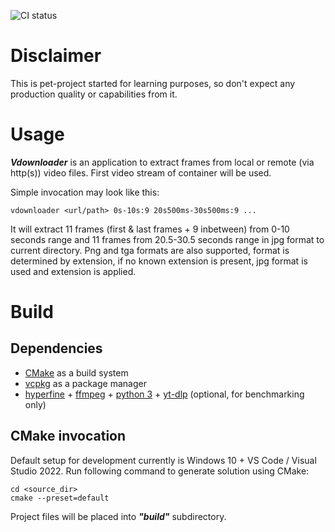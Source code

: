 ![CI status](https://github.com/Hlado/vdownloader/actions/workflows/c-cpp.yml/badge.svg)

# Disclaimer

This is pet-project started for learning purposes, so don't expect any production quality or capabilities from it.

# Usage

***Vdownloader*** is an application to extract frames from local or remote (via http(s)) video files.
First video stream of container will be used.

Simple invocation may look like this:

    vdownloader <url/path> 0s-10s:9 20s500ms-30s500ms:9 ...

It will extract 11 frames (first & last frames + 9 inbetween)
from 0-10 seconds range and 11 frames from 20.5-30.5 seconds range
in jpg format to current directory. Png and tga formats are also
supported, format is determined by extension, if no known extension
is present, jpg format is used and extension is applied.

# Build

## Dependencies

- [CMake](https://cmake.org/) as a build system
- [vcpkg](https://vcpkg.io/en/) as a package manager
- [hyperfine](https://github.com/sharkdp/hyperfine) +
  [ffmpeg](https://www.ffmpeg.org/) +
  [python 3](https://www.python.org) +
  [yt-dlp](https://github.com/yt-dlp/yt-dlp) (optional, for benchmarking only)

## CMake invocation

Default setup for development currently is Windows 10 + VS Code / Visual Studio 2022.
Run following command to generate solution using CMake:

    cd <source_dir>
    cmake --preset=default
    
Project files will be placed into ***"build"*** subdirectory.
